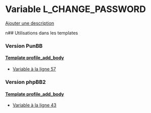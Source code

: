# Variable L_CHANGE_PASSWORD
[Ajouter une description](https://fa-tvars.appspot.com/L_CHANGE_PASSWORD)

n## Utilisations dans les templates

### Version PunBB

#### [Template profile_add_body](punbb/profile_add_body.md)
* [Variable à la ligne 57](../punbb/profile_add_body.tpl#L57)

### Version phpBB2

#### [Template profile_add_body](subsilver/profile_add_body.md)
* [Variable à la ligne 43](../subsilver/profile_add_body.tpl#L43)